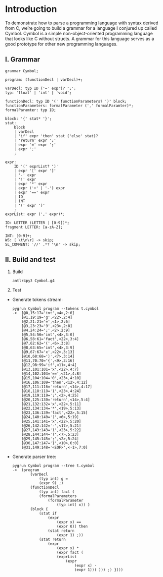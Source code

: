 # Introduction
To demonstrate how to parse a programming language with syntax derived from C, we’re going to build a grammar for a language I conjured up called Cymbol. Cymbol is a simple non-object-oriented programming language that looks like C without structs. A grammar for this language serves as a good prototype for other new programming languages.

## I. Grammar
```antlr4
grammar Cymbol;

program: (functionDecl | varDecl)+;

varDecl: typ ID ('=' expr)? ';';
typ: 'float' | 'int' | 'void';

functionDecl: typ ID '(' functionParameters? ')' block;
functionParameters: formalParameter (',' formalParamter)*;
formalParamter: typ ID;

block: '{' stat* '}';
stat:
    block
    | varDecl
    | 'if' expr 'then' stat ('else' stat)?
    | 'return' expr ';'
    | expr '=' expr ';'
    | expr ';'
    ;

expr:
    ID '(' exprList? ')'
    | expr '[' expr ']'
    | '-' expr
    | '!' expr
    | expr '*' expr
    | expr ('+' | '-') expr
    | expr '==' expr
    | ID
    | INT
    | '(' expr ')'
    ;
exprList: expr (',' expr)*;

ID: LETTER (LETTER | [0-9])*;
fragment LETTER: [a-zA-Z];

INT: [0-9]+;
WS: [ \t\n\r] -> skip;
SL_COMMENT: '//' .*? '\n' -> skip;
```

## II. Build and test
1. Build
    ```
    antlr4py3 Cymbol.g4
    ```
2. Test
- Generate tokens stream:
    ```
    pygrun Cymbol program --tokens t.cymbol
    ->  [@0,15:17='int',<4>,2:0]
        [@1,19:19='g',<22>,2:4]
        [@2,21:21='=',<1>,2:6]
        [@3,23:23='9',<23>,2:8]
        [@4,24:24=';',<2>,2:9]
        [@5,54:56='int',<4>,3:0]
        [@6,58:61='fact',<22>,3:4]
        [@7,62:62='(',<6>,3:8]
        [@8,63:65='int',<4>,3:9]
        [@9,67:67='x',<22>,3:13]
        [@10,68:68=')',<7>,3:14]
        [@11,70:70='{',<9>,3:16]
        [@12,98:99='if',<11>,4:4]
        [@13,101:101='x',<22>,4:7]
        [@14,102:103='==',<21>,4:8]
        [@15,104:104='0',<23>,4:10]
        [@16,106:109='then',<12>,4:12]
        [@17,111:116='return',<14>,4:17]
        [@18,118:118='1',<23>,4:24]
        [@19,119:119=';',<2>,4:25]
        [@20,125:130='return',<14>,5:4]
        [@21,132:132='x',<22>,5:11]
        [@22,134:134='*',<19>,5:13]
        [@23,136:139='fact',<22>,5:15]
        [@24,140:140='(',<6>,5:19]
        [@25,141:141='x',<22>,5:20]
        [@26,142:142='-',<17>,5:21]
        [@27,143:143='1',<23>,5:22]
        [@28,144:144=')',<7>,5:23]
        [@29,145:145=';',<2>,5:24]
        [@30,147:147='}',<10>,6:0]
        [@31,149:148='<EOF>',<-1>,7:0]
    ```
- Generate parser tree:
    ```
    pygrun Cymbol program --tree t.cymbol
    ->  (program 
            (varDecl 
                (typ int) g = 
                (expr 9) ;) 
            (functionDecl 
                (typ int) fact ( 
                (formalParameters 
                    (formalParameter 
                        (typ int) x)) ) 
            (block { 
                (stat if 
                    (expr 
                        (expr x) == 
                        (expr 0)) then 
                    (stat return 
                        (expr 1) ;)) 
                (stat return 
                    (expr 
                        (expr x) * 
                        (expr fact ( 
                        (exprList 
                            (expr 
                                (expr x) - 
                                (expr 1))) ))) ;) })))
    ```
